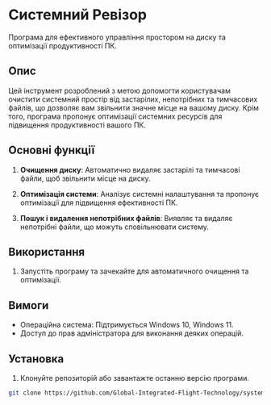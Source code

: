 # Системний Ревізор

Програма для ефективного управління простором на диску та оптимізації продуктивності ПК. 

## Опис

Цей інструмент розроблений з метою допомогти користувачам очистити системний простір від застарілих, непотрібних та тимчасових файлів, що дозволяє вам звільнити значне місце на вашому диску. Крім того, програма пропонує оптимізації системних ресурсів для підвищення продуктивності вашого ПК.

## Основні функції

1. **Очищення диску**: Автоматично видаляє застарілі та тимчасові файли, щоб звільнити місце на диску.

2. **Оптимізація системи**: Аналізує системні налаштування та пропонує оптимізації для підвищення ефективності ПК.

3. **Пошук і видалення непотрібних файлів**: Виявляє та видаляє непотрібні файли, що можуть сповільнювати систему.

## Використання

1. Запустіть програму та зачекайте для автоматичного очищення та оптимізації.

## Вимоги

- Операційна система: Підтримується Windows 10, Windows 11.
- Доступ до прав адміністратора для виконання деяких операцій.

## Установка

1. Клонуйте репозиторій або завантажте останню версію програми.

```bash
git clone https://github.com/Global-Integrated-Flight-Technology/system-auditor.git